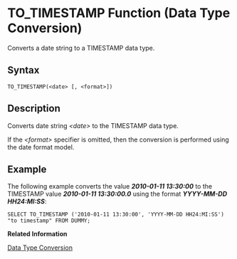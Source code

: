 <!-- loio20f1a5b075191014b773acf0dc277cae -->

# TO\_TIMESTAMP Function \(Data Type Conversion\)

Converts a date string to a TIMESTAMP data type.



<a name="loio20f1a5b075191014b773acf0dc277cae__sql_function_to_timestamp_1sql_function_to_timestamp_syntax"/>

## Syntax

```
TO_TIMESTAMP(<date> [, <format>])
```



<a name="loio20f1a5b075191014b773acf0dc277cae__sql_function_to_timestamp_1sql_function_to_timestamp_description"/>

## Description

Converts date string *<date\>* to the TIMESTAMP data type.

If the *<format\>* specifier is omitted, then the conversion is performed using the date format model.



<a name="loio20f1a5b075191014b773acf0dc277cae__sql_function_to_timestamp_1sql_function_to_timestamp_examples"/>

## Example

The following example converts the value ***2010-01-11 13:30:00*** to the TIMESTAMP value ***2010-01-11 13:30:00.0*** using the format ***YYYY-MM-DD HH24:MI:SS***:

```
SELECT TO_TIMESTAMP ('2010-01-11 13:30:00', 'YYYY-MM-DD HH24:MI:SS') "to timestamp" FROM DUMMY;
```

**Related Information**  


[Data Type Conversion](../data-type-conversion-46ff965.md "Both implicit and explicit data type conversions are allowed in the SAP HANA database.")

